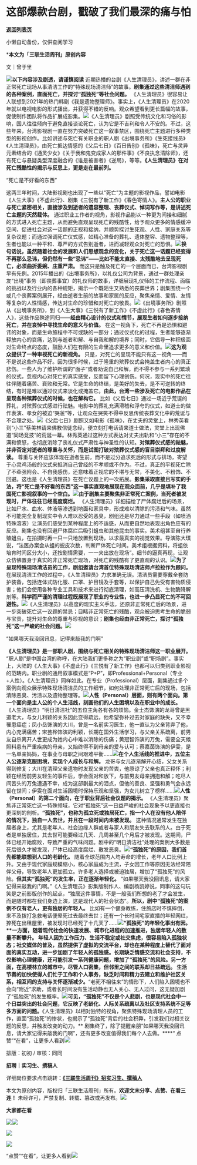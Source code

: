 # 这部爆款台剧，戳破了我们最深的痛与怕

[**返回列表页**](/gzh/三联生活周刊)

小懒自动备份，仅供查阅学习

***本文为「三联生活周刊」原创内容**

文｜曾于里

![](https://mmbiz.qpic.cn/mmbiz_gif/c2Sib3Mp7pOMqvBBeG4xs0c7h8WicXVDv2WkgY00vlHsVlj8kWcT6ovT0rZRHpUH95on1H73zrSghL02Ta3L3PSQ/640?wx_fmt=gif&wxfrom;=5&wx;_lazy=1&tp;=webp)**以下内容涉及剧透，请谨慎阅读**
近期热播的台剧《人生清理员》，讲述一群在非正常死亡现场从事清洁工作的“特殊现场清洁师”的故事。**剧集通过这些清洁师遇到的各种案例，直面死亡，并探讨“孤独死”等社会问题。**
《人生清理员》很容易让人联想到2021年的热门韩剧《我是遗物整理师》。事实上，《人生清理员》在2020年就以电视电影的形式播出，并获得不错的反响。观众希望看到更长篇幅的故事，促使制作团队将作品扩展成影集。![](https://mmbiz.qpic.cn/sz_mmbiz_jpg/XnMeqb0xcz5JRF3jUHOZ2o0fJ5hkeb1jTraDt9MKOAw2s4TJZZB6AtKvHtDzzqdGIOws1HBhEJ25MqYeZIPUeA/640?wx_fmt=jpeg)《人生清理员》剧照受传统文化和习俗的影响，国人往往倾向于避免直接谈论死亡，认为它是不吉利和令人不安的。不过，这些年来，台湾影视剧一直在努力突破死亡这一叙事禁区，围绕死亡主题进行多种类型的影视创作。比如讲述与死亡有关职业的职人剧《出境事务所》《生死接线员》《人生清理员》，由死亡抵达情感的《父后七日》《百日告别》《孤味》，死亡与灵异元素结合的《通灵少女》《关于我和鬼变成家人的那件事》《不良执念清除师》，还有死亡与悬疑类型深度融合的《谁是被害者》《逆局》，等等。**《人生清理员》在对死亡残酷性的揭示与反思上，更是走在最前列。**

“死亡是不好看的东西”

这两三年时间，大陆影视剧也出现了一些以“死亡”为主题的影视作品，譬如电影《人生大事》《不虚此行》、剧集《三悦有了新工作》《春色寄情人》。**主人公的职业与死亡紧密相关，直接涉及到逝者的遗容整理、丧葬仪式、悼词写作等，是讲述死亡主题的天然载体。**
通过职业工作者的视角，影视作品能以一种更为间接和细腻的方式进入死亡主题，从而避免直观呈现死亡的残酷性，给予观众更多的情感缓冲空间，促进社会对这一话题的正视和接纳，并顺势探讨生死观、人性、家庭关系等复杂议题；而通过强调死亡仪式感，如精心准备的葬礼、遗体整容、遗物整理等，生者也能以一种平和、尊严的方式告别逝者，进而减轻观众对死亡的恐惧。![](https://mmbiz.qpic.cn/mmbiz_gif/TBa9zRGMq8PFHJx5ibO88CAeCV4IBvbentltb5UtiabFy02S9WTiaFSNDvp5oBdRldQ06xaBWjlP6cxKRQn5LywYA/640?wx_fmt=gif&from;=appmsg&tp;=wxpic&wxfrom;=5&wx;_lazy=1)**换句话说，虽然随着社会的发展和人们思想观念的变化，关于死亡这一话题已经变得不再那么忌讳，但仍然有一些“忌讳”——比如不能太直接、太残酷地去呈现死亡，必须曲折委婉、庄重严肃。**
而这只是触及死亡的一个层面而已，台湾影视剧早有先例。2015年播出的《出境事务所》，以礼仪公司为背景，通过一群处理亲友“出境”事务（即丧葬事宜）的礼仪师的故事，详细展现礼仪师的工作流程、面临的挑战以及行业内的各种规矩，揭示一个既陌生又熟悉的丧葬世界；剧集围绕一个或几个丧葬案例展开，经由逝者生前的故事和家属的反应，聚焦亲情、爱情、友情等复杂的人性情感，传达对生命的珍惜和对死亡的敬畏。![](https://mmbiz.qpic.cn/mmbiz_gif/zrUKoS7UUSbFnQdaaUU1qJ3QZfAvNpniawsoPMoBbnK7PRHks1kvsTbQHVShV6BEicEib1nw89SakrEYwD7K3SLpw/640?wx_fmt=gif&tp;=wxpic&wxfrom;=5&wx;_lazy=1)《出境事务所》剧照从《出境事务所》，到《人生大事》《三悦有了新工作》《不虚此行》《春色寄情人》，这些作品殊途同归——**经由精心设计的仪式和情节，展现生者如何逐步接纳死亡，并在哀悼中寻找生命的意义与价值。**
在这一视角下，死亡不再是恐惧和避讳的对象，而是生命旅程中不可或缺的一部分；通过仪式化的过程，生者能够逐渐释放内心的哀痛，达到与逝者和解、与自我和解的境界；同时，它倡导一种积极面对生命终点的态度，鼓励人们在有限的生命里追求更多的意义和价值。![](https://mmbiz.qpic.cn/mmbiz_gif/TBa9zRGMq8PFHJx5ibO88CAeCV4IBvben1evBib1p2ITdmPKibaloduM0uBh2rcjrlj18yFF9UPXaUodftFwN8GDw/640?wx_fmt=gif&from;=appmsg&tp;=wxpic&wxfrom;=5&wx;_lazy=1)**这为观众提供了一种审视死亡的新视角。**
只是，对死亡的呈现不能只有这一视角——而不是说这些作品不好。因为很多时候，过于隆重的殡葬仪式会掩盖生者内心的真正悲伤。一些人为了维护所谓的“面子”或者劝说自己和解，而不得不参与一系列繁琐的仪式，忽视内心对死亡的真实感受，反而留下心理创伤。何况，现实中的死亡往往伴随着痛苦、衰败和无常。它是生命的终结，是美好的失去，是不可逆转的终结，有时是难以通过仪式来淡化或掩盖它。**由此，台湾一些涉及死亡的电影作品在呈现各种殡葬仪式的时候，也在解构它。**
比如《父后七日》通过一场近乎荒诞的葬礼，对殡葬仪式感进行祛魅。电影中的葬礼充满滑稽和浮夸的仪式，如道士的做作表演、孝女的被迫“哭爸”等，让观众在哭笑不得中反思传统丧葬文化中的荒诞与不合理之处。![](https://mmbiz.qpic.cn/sz_mmbiz_jpg/aCmUjthTCB8IwO3BrwicHVVSxY8CnDdaq6yaWRwcCR2GMvsXibVKr5LYABaj9GFveXRa4ElyB4riaWoIBE7pCeBicQ/640?wx_fmt=other&tp;=webp&wxfrom;=5&wx;_lazy=1&wx;_co=1)《父后七日》剧照又如电影《孤味》，在丈夫的灵堂上，林秀英看到“小三”蔡美林请来佛教信徒念经，便立刻打电话请来道士做法，灵堂上出现佛道“同场竞技”的荒诞一幕。林秀英通过这种方式表达对丈夫出轨和“小三”存在的不满和愤怒，也彻底消除了丧礼仪式严肃性与神圣性的认知。**对殡葬仪式感的祛魅，并非否定对逝者的尊重与关怀，而是试图打破对殡葬仪式感的盲目崇拜和过度解读。**
尊重与关怀应该体现在逝者生前，而不是过分追求死后的形式与排场，寄望于心灵鸡汤般的仪式来抵消自己曾经的不孝顺或不作为。不过，真正的平视死亡除了不牵强附会、不自我感伤，还意味着正视它的不堪与无常，不美化、不粉饰、不回避。这也是《人生清理员》在死亡议题上的一次拓展。**影集采取直接且写实的手法，将“死亡是不好看的东西”这一事实直观地展现在观众面前，几乎是填补了我国死亡影视叙事的一个空白。**![](https://mmbiz.qpic.cn/mmbiz_png/TBa9zRGMq8PFHJx5ibO88CAeCV4IBvbenvxc0EmSP4ZicWywKDKAH1icBdy88Nf3SchLicLR6E40EVGef4rP9TXq1w/640?&wx;_fmt=png&tp;=wxpic&wxfrom;=5&wx;_lazy=1&wx;_co=1)**由于剧集主要聚焦非正常死亡案例，当死者被发现时，尸体往往已经高度腐烂。**
《人生清理员》详细描绘了尸体腐烂后的场景，比如尸水、血水、体液等渗透到地面和家具中，形成难以清除的污渍和气味。虽然不可能完全复制现实中令人难以忍受的恶臭，剧组还是尽力通过一些手段（如喷洒特殊溶液）让演员们感受到某种程度上的不适感，从而更自然地表现出角色应有的反应。剧集也没有回避尸体腐烂后吸引蛆虫和其他昆虫的事实。美术组甚至自行养殖蛆虫，在拍摄时再一只一只地放置到现场，以求最真实的视觉效果。导演陈大璞说，“法医办案会从蛆的蜕皮次数，判断尸体死亡时间。美术组根据资料，将蛆依培育时间区分大小，还按剧情需要，一一夹出放在现场”。细节的逼真再现，让观众仿佛置身于真实的非正常死亡现场，对死亡的残酷有了更直观的认识。![](https://mmbiz.qpic.cn/sz_mmbiz_gif/zrUKoS7UUSZLwhGh94gUx23mVv6lMtytakFs356pamnQaFGAtkqgRCsdlZVHG9IM1tqPndRichh8iajn8qBibgr8A/640?wx_fmt=gif&from;=appmsg&tp;=webp&wxfrom;=5&wx;_lazy=1&wx;_co=1)**为了呈现特殊现场清洁员的工作，剧组邀请台湾首位特殊现场清洁师卢拉拉作为顾问。**
在展现清洁工作的过程中，《人生清理员》力求准确无误。清洁员需要穿戴全套防护装备，包括连体式防化服、口罩、护目镜及手套等，以保护自己免受有害物质侵害；他们会使用各种专业工具和技术来进行彻底清理，如高压清洗机、生物酶降解剂等。**科学而严谨的清理过程既展现了职业的专业性，也进一步凸显死亡的不可回避性。**![](https://mmbiz.qpic.cn/mmbiz_png/c2Sib3Mp7pOPd2WBBwVM1n7bbOns0UUTyTLrv5vft9EP3qu4Af4512Sic4PnWPJkhF8YMqaia2iaMroCft9iboeCCew/640?wx_fmt=png&from;=appmsg)《人生清理员》以高度的现实主义手法，还原非正常死亡后的场景，进一步突破死亡这一议题的禁忌；目睹非正常死亡的残酷，观众被迫思考生命的脆弱与宝贵，提升对生命的尊重与珍视的意识；**剧集也经由非正常死亡，探讨“孤独死”这一严峻的社会问题。**![](https://mmbiz.qpic.cn/mmbiz_jpg/TBa9zRGMq8PFHJx5ibO88CAeCV4IBvben1mVQMr06VDEToBuv3SSUibDFeUo9ylicQCUc0g8CLNGtVyoBGmd5NBPw/640?wx_fmt=jpeg&tp;=wxpic&wxfrom;=5&wx;_lazy=1&wx;_co=1)

  

“如果哪天我没回讯息，记得来敲我的门啊”

**《人生清理员》是一部职人剧，围绕与死亡相关的特殊现场清洁师这一职业展开。**
“职人剧”是中国台湾的称呼，在大陆我们更多称之为“职业剧”或“职场剧”。事实上，大陆的《人生大事》《不虚此行》《三悦有了新工作》也都可以归类到职业影视的范畴内。职业剧的通用叙事模式是“P+P”，即Professional+Personal（专业+人性）。《人生清理员》同样如此。在专业（Professional）层面，剧集通过多个案例向观众展示特殊现场清洁员的工作细节，如何处理非正常死亡后的现场，包括清除恶臭、污渍以及遗物整理等。![](https://mmbiz.qpic.cn/mmbiz_gif/TBa9zRGMq8PFHJx5ibO88CAeCV4IBvbenN8tviaIzw2pFWjIY180LHicSicsrMPsVxKLP6Kejwe5Ab9YtMKEACP9Zw/640?wx_fmt=gif&from;=appmsg&tp;=wxpic&wxfrom;=5&wx;_lazy=1)**人性（Personal）层面，则有两个面向。第一个面向是主人公的个人生活线，刻画他们的人生困境以及在职业中的成长。**
《人生清理员》“明日清洁社”的五位主角各有各的烦恼。金士杰饰演的龙哥曾是黑道老大，与女儿利颖的关系因此变得疏远，他希望弥补过去对家庭的缺失，又不幸罹患癌症；凤小岳饰演的大川，曾是一名前实习医生，他一直认为父亲背弃了他，内心充满痛苦；宋芸桦饰演的利颖，长期在国外生活学习，与父亲关系疏离，前男友自杀离开人世更成为她内心中难以消除的伤痛；黄冠智饰演的万兔，需要全天候照料患有严重疾病的母亲，又始终得不到母亲的爱与认可；蔡嘉茵饰演的伊雯，是一名单亲妈妈，在事业与母职之间艰难平衡……![](https://mmbiz.qpic.cn/mmbiz_png/TBa9zRGMq8PFHJx5ibO88CAeCV4IBvbenOe5v8K3Y14eHDiapO5buWJkK2vYJKPLkYPIPg9T8UEQXialoy6CZjw8g/640?&wx;_fmt=png&tp;=wxpic&wxfrom;=5&wx;_lazy=1&wx;_co=1)**在个人生活线的推进中，五位主人公逐渐克服困境，实现个人成长与和解。**
龙哥与女儿逐渐解开心结，父女关系得到修复；大川在清理父亲遗物时发现父亲的苦衷，他原谅了父亲也真正释怀；利颖在经历前男友轻生的事件后，学会面对和放下，与前男友母亲拥抱和解；吃尽人间苦头的万兔遭遇不幸，成为这部剧最大的泪点，但他的善良、坚强和勇气会永远留在世间；伊雯在面对生活困境时保持乐观和坚强，为女儿树立了榜样……![](https://mmbiz.qpic.cn/mmbiz_png/c2Sib3Mp7pOPd2WBBwVM1n7bbOns0UUTyVnnHbJmBAz08sRe0B4tc63svicaeC2hqwYcdutcelRN8wYHBCHs3bxw/640?wx_fmt=png&from;=appmsg)**人性（Personal）的第二个面向，在于职业背后社会议题的揭示。**
《人生清理员》聚焦非正常死亡这一特殊领域，它对“孤独死”这一日益严峻的社会现象予以更直接也更深刻的剖析。**“孤独死”，也称为孤立死或独居死亡，指一个人在没有他人陪伴的情况下，独自一人去世，并且在一段时间内未被发现。**
这种情况通常发生在独居者身上，尤其是老年人、社会边缘人群或者与家人和朋友失去联系的人。由于死者是单独居住，其去世可能要经过几天、几周甚至几个月后才被发现。这期间，尸体已经开始腐败，导致严重的气味问题。剧中的“明日清洁社”处理的案例大多数是死后很久才被发现，尸体已经高度腐烂、散发恶臭。![](https://mmbiz.qpic.cn/mmbiz_jpg/VBxnyoFZictTjzH9jMyGUpvExFLIIdWbope33kQViadYQvdFYic1f7ph5MYGI9uial8PMCVgDxF3qEw0X7fHicjBAyQ/640?wx_fmt=jpeg&tp;=wxpic&wxfrom;=5&wx;_lazy=1&wx;_co=1)**“孤独死”的原因，我们首先都能联想到人口的老龄化。**
随着全球范围内人均寿命的增长，老年人口比例上升。又由于现代家庭规模缩小，核心家庭成为主流，子女因工作等原因无法经常陪伴父母，导致老年人更加孤立。许多老人选择或被迫独居，增加了“孤独死”的风险。**但其实“孤独死”的发生率，正在逐渐年轻化。**
“如果哪天我没回讯息，请大家记得来敲我的门啊。”《人生清理员》影集版制作人、编剧杨凯婷说，同事的这句玩笑是之前影版创作的起点，“独居这件事情，不是一般我们所想的老了才会发生，而是随时都在我们身边上演，这是现代人的社会状态”。**所以，剧中“孤独死”的案例不仅有老人，更有独居的年轻人。**
比如有一个健身教练，住旅店时不慎摔倒，来不及拨打急救电话便晕死过去最终去世；还有一个长时间宅家直播的年轻网红，猝死在出租屋里，被发现时已经死了十几天了……![](https://mmbiz.qpic.cn/sz_mmbiz_jpg/XnMeqb0xcz5JRF3jUHOZ2o0fJ5hkeb1jdUicxvfnlt5QQaUj9Zso6g3UGicDDQrpJngBVUEBiaG1NRvIZEE4icicr2w/640?wx_fmt=jpeg)**“孤独死”的年轻化事出有因。****一方面，随着现代社会的快速发展、城市化进程的加速推进，独居年轻人的数量不断攀升。**
年轻人因为工作压力、生活不稳定或社交焦虑，很容易陷入孤独状态；社交媒体的普及，虽然提供了虚拟的交流平台，却也在某种程度上替代了面对面的真实互动，进一步加剧了年轻人的孤独感。长期缺乏情感交流和社会支持，不仅影响心理健康，还可能引发一系列健康问题，增加了“孤独死”的风险。**另一方面，在高楼林立的城市中，尽管人口密集，但邻里之间的联系却日益疏远。**
生活节奏的加快使得人们忙于工作和个人事务，缺乏时间和精力去建立和维护社区关系，相互间的支持与关怀逐渐减少。**“老死不相往来”的情形下，人们陷入困境也不会向“附近”求助，或者长时间没有生活动静也无人关心、无人过问，这无疑加剧了“孤独死”的发生概率。**![](https://mmbiz.qpic.cn/sz_mmbiz_jpg/XnMeqb0xcz5JRF3jUHOZ2o0fJ5hkeb1j42wjiawd3mEEEr7WRshpcYvtM22WambyKqD2LSfaLpiaeHjjdsjMwXaw/640?wx_fmt=jpeg)可见，“孤独死”不仅是个人悲剧，也是现代社会中一个日益突出的社会问题，它反映了老龄化、人际关系疏离以及社区支持系统不足等多方面的问题。**《人生清理员》以相对独特的视角，聚焦特殊现场清理人员的工作，直面“孤独死”的惨状，也揭示了“孤独死”背后的社会积弊，引发我们对相关议题的反思，并触发改变的动力。**
剧集终了，除了提醒亲朋“如果哪天我没回讯息，请大家记得来敲我的门啊”，还有更多改变值得我们每个人去做。****“
点赞”“在看”，让更多人看到![](https://mmbiz.qpic.cn/mmbiz_gif/c2Sib3Mp7pON9hkSZwdTibRHNZSMPyiapUCHJwlyoZVBC3SfmPmF0VKjkm3NiaToQloHFJ6icyicqZnqgXp6pSQJt5gg/640?wx_fmt=gif&from;=appmsg&wxfrom;=5&wx;_lazy=1&tp;=wxpic)  
  
  
  
  
  

排版：初初 / 审核：同同

  
**招聘｜实习生、撰稿人**  

详细岗位要求点击跳转：[**《三联生活周刊》招实习生、撰稿人**](http://mp.weixin.qq.com/s?__biz=MTc5MTU3NTYyMQ==&mid=2651136871&idx=3&sn=f1c0777fe9d31881e5dfca68ebc2937f&chksm=5907324d6e70bb5b3546dfe1c7b31b5fe05664bebbf36356ba9a1a352e0678444cad62875ad4&scene=21#wechat_redirect)

本文为原创内容，版权归「三联生活周刊」所有。**欢迎文末分享、点赞、在看三连！**
未经许可，严禁复制、转载、篡改或再发布。![](https://mmbiz.qpic.cn/sz_mmbiz_png/Gg7Qtoh7Aic9ZTmAdCc80b4nD7xicgPt863QWU7oNswDx19XrjfTtSl8QwatY2EEZGuNd1WRRiapDZjcDhTnNYmBg/640?wx_fmt=other&wxfrom;=5&wx;_lazy=1&wx;_co=1&retryload;=1&tp;=webp)

**大家都在看**

  
[![](https://mmbiz.qpic.cn/mmbiz_jpg/c2Sib3Mp7pOMc4pBSON1efibsrA9ch7MvPtVEZGBsuzOrhEenGgLxzpAiaeBtSaQibgZcQXQN57AK44CKe9D9ytzoA/640?wx_fmt=jpeg&from;=appmsg&wxfrom;=5&wx;_lazy=1&wx;_co=1&tp;=wxpic)](http://mp.weixin.qq.com/s?__biz=MTc5MTU3NTYyMQ==&mid=2651452107&idx=1&sn=7930d3f7c3b2bdf38b549b24a18bc152&chksm=590be3e16e7c6af7e86531a0ca33ee802ce12005fdc6b66bbcb3038a57be4fc0b9b9ad393a72&scene=21#wechat_redirect)[![](https://mmbiz.qpic.cn/mmbiz_png/c2Sib3Mp7pOMI20eYB8oSD0Ql9BzqBib3Vs44qerPreVGkQNo8bFU1AWu7nvTR2H9E2rWyn0DMjA9azOzEYtPwQw/640?wx_fmt=png&from;=appmsg&tp;=wxpic&wxfrom;=5&wx;_lazy=1&wx;_co=1)](http://mp.weixin.qq.com/s?__biz=MTc5MTU3NTYyMQ==&mid=2651452894&idx=1&sn=a6943537de8b5e7bd95620f80540bec0&chksm=590be4f46e7c6de2996b3123ee84018c87827cba8b1eebe4e3cb3c2f38cf18e4c9ba8c14492b&scene=21#wechat_redirect)  

![](https://mmbiz.qpic.cn/sz_mmbiz_png/Gg7Qtoh7Aic9ZTmAdCc80b4nD7xicgPt86k1kgpU51hWCHjV92ryhVW35PLCvLhxLw9XDhXjgeDyZhHSx5EbRcfg/640?wx_fmt=other&wxfrom;=5&wx;_lazy=1&wx;_co=1&retryload;=1&tp;=webp)

  
[![](https://mmbiz.qpic.cn/mmbiz_jpg/c2Sib3Mp7pONuwrdetOsWUZLdDE1J39mLibBBe0vPzCKS1topq8p9JgG9O86KDCNS3SZl7Paa1d80gvHIBg9C0cw/640?wx_fmt=jpeg&from;=appmsg&wxfrom;=5&wx;_lazy=1&wx;_co=1&tp;=wxpic)]()  
  
“点赞”“在看”，让更多人看到![](https://mmbiz.qpic.cn/mmbiz_gif/c2Sib3Mp7pON9hkSZwdTibRHNZSMPyiapUCHJwlyoZVBC3SfmPmF0VKjkm3NiaToQloHFJ6icyicqZnqgXp6pSQJt5gg/640?wx_fmt=gif&from;=appmsg&wxfrom;=5&wx;_lazy=1&tp;=wxpic)

